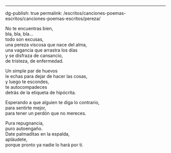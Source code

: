 ---
dg-publish: true
permalink: /escritos/canciones-poemas-escritos/canciones-poemas-escritos/pereza/

 


No te encuentras bien,  
bla, bla, bla…  
todo son excusas,  
una pereza viscosa que nace del alma,  
una vagancia que arrastra los días  
y se disfraza de cansancio,  
de tristeza, de enfermedad.

Un simple par de huevos  
le echas para dejar de hacer las cosas,  
y luego te escondes,  
te autocompadeces  
detrás de la etiqueta de hipócrita.

Esperando a que alguien te diga lo contrario,  
para sentirte mejor,  
para tener un perdón que no mereces.

Pura repugnancia,  
puro autoengaño.  
Date palmaditas en la espalda,  
apláudete,  
porque pronto ya nadie lo hará por ti.

